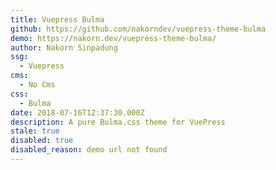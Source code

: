 ```yaml
---
title: Vuepress Bulma
github: https://github.com/nakorndev/vuepress-theme-bulma
demo: https://nakorn.dev/vuepress-theme-bulma/
author: Nakorn Sinpadung
ssg:
  - Vuepress
cms:
  - No Cms
css:
  - Bulma
date: 2018-07-16T12:37:30.000Z
description: A pure Bulma.css theme for VuePress
stale: true
disabled: true
disabled_reason: demo url not found
---
```

